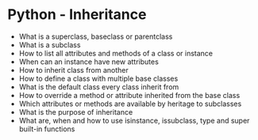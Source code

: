 # Python - Inheritance

+ What is a superclass, baseclass or parentclass
+ What is a subclass
+ How to list all attributes and methods of a class or instance
+ When can an instance have new attributes
+ How to inherit class from another
+ How to define a class with multiple base classes
+ What is the default class every class inherit from
+ How to override a method or attribute inherited from the base class
+ Which attributes or methods are available by heritage to subclasses
+ What is the purpose of inheritance
+ What are, when and how to use isinstance, issubclass, type and super built-in functions